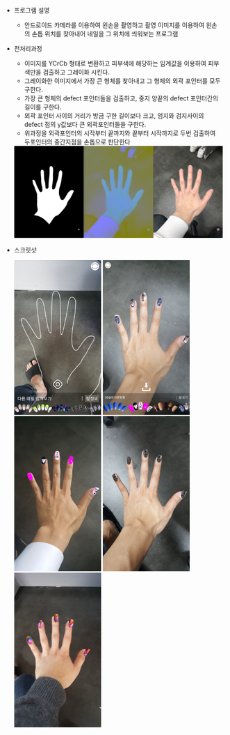 - 프로그램 설명
  - 안드로이드 카메라를 이용하여 왼손을 촬영하고 촬영 이미지를 이용하여 왼손의 손톱 위치를 찾아내어 네일을 그 위치에 씌워보는 프로그램

- 전처리과정

  - 이미지를 YCrCb 형태로 변환하고 피부색에 해당하는 임계값을 이용하여 피부색만을 검출하고 그레이화 시킨다.
  - 그레이화한 이미지에서 가장 큰 형체를 찾아내고 그 형체의 외곽 포인터를 모두 구한다.
  - 가장 큰 형체의 defect 포인터들을 검출하고, 중지 양끝의 defect 포인터간의 길이를 구한다.
  - 외곽 포인터 사이의 거리가 방금 구한 길이보다 크고, 엄지와 검지사이의 defect 점의 y값보다 큰 외곽포인터들을 구한다.
  - 위과정을 외곽포인터의 시작부터 끝까지와 끝부터 시작까지로 두번 검출하여 두포인터의 중간지점을 손톱으로 판단한다
  <img width = "900" src = "https://github.com/KevinGuen/DetectNail/blob/master/119856543.png"/>
  
- 스크릿샷

    <img width = "200" src = "https://github.com/KevinGuen/DetectNail/blob/master/111424.png"/> 
    <img width = "200" src = "https://github.com/KevinGuen/DetectNail/blob/master/154828.png"/>
    <img width = "200" src = "https://github.com/KevinGuen/DetectNail/blob/master/1529309512705.jpg"/>
    <img width = "200" src = "https://github.com/KevinGuen/DetectNail/blob/master/1532673755777.jpg"/>
    <img width = "200" src = "https://github.com/KevinGuen/DetectNail/blob/master/1542075216241.jpg"/>
 
